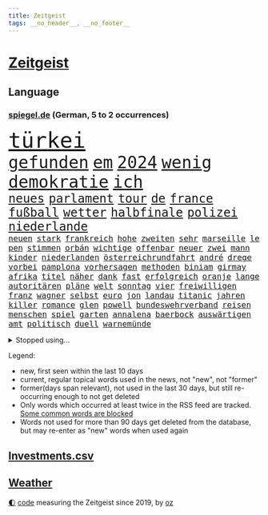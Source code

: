 ```yaml
---
title: Zeitgeist
tags: __no_header__, __no_footer__
---
```


# [Zeitgeist](https://oliz.io/zeitgeist/)

## Language

<h3><a href="https://www.spiegel.de" target="_blank">spiegel.de</a> (German, 5 to 2 occurrences)</h3>
<p style="font-family:monospace">
<span style="font-size:32pt"><a href="news_links.html#türkei" class="current">türkei</a></span>
<br>
<span style="font-size:25pt"><a href="news_links.html#gefunden" class="current">gefunden</a></span>
<span style="font-size:25pt"><a href="news_links.html#em" class="current">em</a></span>
<span style="font-size:25pt"><a href="news_links.html#2024" class="current">2024</a></span>
<span style="font-size:25pt"><a href="news_links.html#wenig" class="current">wenig</a></span>
<span style="font-size:25pt"><a href="news_links.html#demokratie" class="current">demokratie</a></span>
<span style="font-size:25pt"><a href="news_links.html#ich" class="current">ich</a></span>
<br>
<span style="font-size:18pt"><a href="news_links.html#neues" class="current">neues</a></span>
<span style="font-size:18pt"><a href="news_links.html#parlament" class="current">parlament</a></span>
<span style="font-size:18pt"><a href="news_links.html#tour" class="current">tour</a></span>
<span style="font-size:18pt"><a href="news_links.html#de" class="current">de</a></span>
<span style="font-size:18pt"><a href="news_links.html#france" class="current">france</a></span>
<span style="font-size:18pt"><a href="news_links.html#fußball" class="current">fußball</a></span>
<span style="font-size:18pt"><a href="news_links.html#wetter" class="current">wetter</a></span>
<span style="font-size:18pt"><a href="news_links.html#halbfinale" class="current">halbfinale</a></span>
<span style="font-size:18pt"><a href="news_links.html#polizei" class="current">polizei</a></span>
<span style="font-size:18pt"><a href="news_links.html#niederlande" class="current">niederlande</a></span>
<br>
<span style="font-size:12pt"><a href="news_links.html#neuen" class="current">neuen</a></span>
<span style="font-size:12pt"><a href="news_links.html#stark" class="current">stark</a></span>
<span style="font-size:12pt"><a href="news_links.html#frankreich" class="current">frankreich</a></span>
<span style="font-size:12pt"><a href="news_links.html#hohe" class="current">hohe</a></span>
<span style="font-size:12pt"><a href="news_links.html#zweiten" class="current">zweiten</a></span>
<span style="font-size:12pt"><a href="news_links.html#sehr" class="current">sehr</a></span>
<span style="font-size:12pt"><a href="news_links.html#marseille" class="current">marseille</a></span>
<span style="font-size:12pt"><a href="news_links.html#le" class="current">le</a></span>
<span style="font-size:12pt"><a href="news_links.html#pen" class="current">pen</a></span>
<span style="font-size:12pt"><a href="news_links.html#stimmen" class="current">stimmen</a></span>
<span style="font-size:12pt"><a href="news_links.html#orbán" class="current">orbán</a></span>
<span style="font-size:12pt"><a href="news_links.html#wichtige" class="current">wichtige</a></span>
<span style="font-size:12pt"><a href="news_links.html#offenbar" class="current">offenbar</a></span>
<span style="font-size:12pt"><a href="news_links.html#neuer" class="current">neuer</a></span>
<span style="font-size:12pt"><a href="news_links.html#zwei" class="current">zwei</a></span>
<span style="font-size:12pt"><a href="news_links.html#mann" class="current">mann</a></span>
<span style="font-size:12pt"><a href="news_links.html#kinder" class="current">kinder</a></span>
<span style="font-size:12pt"><a href="news_links.html#niederlanden" class="current">niederlanden</a></span>
<span style="font-size:12pt"><a href="news_links.html#österreichrundfahrt" class="new">österreichrundfahrt</a></span>
<span style="font-size:12pt"><a href="news_links.html#andré" class="current">andré</a></span>
<span style="font-size:12pt"><a href="news_links.html#drege" class="new">drege</a></span>
<span style="font-size:12pt"><a href="news_links.html#vorbei" class="current">vorbei</a></span>
<span style="font-size:12pt"><a href="news_links.html#pamplona" class="new">pamplona</a></span>
<span style="font-size:12pt"><a href="news_links.html#vorhersagen" class="new">vorhersagen</a></span>
<span style="font-size:12pt"><a href="news_links.html#methoden" class="current">methoden</a></span>
<span style="font-size:12pt"><a href="news_links.html#biniam" class="new">biniam</a></span>
<span style="font-size:12pt"><a href="news_links.html#girmay" class="new">girmay</a></span>
<span style="font-size:12pt"><a href="news_links.html#afrika" class="current">afrika</a></span>
<span style="font-size:12pt"><a href="news_links.html#titel" class="current">titel</a></span>
<span style="font-size:12pt"><a href="news_links.html#näher" class="current">näher</a></span>
<span style="font-size:12pt"><a href="news_links.html#dank" class="current">dank</a></span>
<span style="font-size:12pt"><a href="news_links.html#fast" class="current">fast</a></span>
<span style="font-size:12pt"><a href="news_links.html#erfolgreich" class="current">erfolgreich</a></span>
<span style="font-size:12pt"><a href="news_links.html#oranje" class="current">oranje</a></span>
<span style="font-size:12pt"><a href="news_links.html#lange" class="current">lange</a></span>
<span style="font-size:12pt"><a href="news_links.html#autoritären" class="new">autoritären</a></span>
<span style="font-size:12pt"><a href="news_links.html#pläne" class="current">pläne</a></span>
<span style="font-size:12pt"><a href="news_links.html#welt" class="current">welt</a></span>
<span style="font-size:12pt"><a href="news_links.html#sonntag" class="current">sonntag</a></span>
<span style="font-size:12pt"><a href="news_links.html#vier" class="current">vier</a></span>
<span style="font-size:12pt"><a href="news_links.html#freiwilligen" class="new">freiwilligen</a></span>
<span style="font-size:12pt"><a href="news_links.html#franz" class="current">franz</a></span>
<span style="font-size:12pt"><a href="news_links.html#wagner" class="current">wagner</a></span>
<span style="font-size:12pt"><a href="news_links.html#selbst" class="current">selbst</a></span>
<span style="font-size:12pt"><a href="news_links.html#euro" class="current">euro</a></span>
<span style="font-size:12pt"><a href="news_links.html#jon" class="current">jon</a></span>
<span style="font-size:12pt"><a href="news_links.html#landau" class="new">landau</a></span>
<span style="font-size:12pt"><a href="news_links.html#titanic" class="current">titanic</a></span>
<span style="font-size:12pt"><a href="news_links.html#jahren" class="current">jahren</a></span>
<span style="font-size:12pt"><a href="news_links.html#killer" class="new">killer</a></span>
<span style="font-size:12pt"><a href="news_links.html#romance" class="new">romance</a></span>
<span style="font-size:12pt"><a href="news_links.html#glen" class="new">glen</a></span>
<span style="font-size:12pt"><a href="news_links.html#powell" class="new">powell</a></span>
<span style="font-size:12pt"><a href="news_links.html#bundeswehrverband" class="new">bundeswehrverband</a></span>
<span style="font-size:12pt"><a href="news_links.html#reisen" class="current">reisen</a></span>
<span style="font-size:12pt"><a href="news_links.html#menschen" class="current">menschen</a></span>
<span style="font-size:12pt"><a href="news_links.html#spiel" class="current">spiel</a></span>
<span style="font-size:12pt"><a href="news_links.html#garten" class="current">garten</a></span>
<span style="font-size:12pt"><a href="news_links.html#annalena" class="current">annalena</a></span>
<span style="font-size:12pt"><a href="news_links.html#baerbock" class="current">baerbock</a></span>
<span style="font-size:12pt"><a href="news_links.html#auswärtigen" class="current">auswärtigen</a></span>
<span style="font-size:12pt"><a href="news_links.html#amt" class="current">amt</a></span>
<span style="font-size:12pt"><a href="news_links.html#politisch" class="current">politisch</a></span>
<span style="font-size:12pt"><a href="news_links.html#duell" class="current">duell</a></span>
<span style="font-size:12pt"><a href="news_links.html#warnemünde" class="new">warnemünde</a></span>
</p>
<details>
<summary>Stopped using...</summary>
<p class="former" style="font-size:12pt">
anwohner(1355) alarm(1354) terroristen(1354) hsv(1353) karl(1353) lauterbach(1353) bekam(1352) chelsea(1352) gesundheitsminister(1352) mario(1352) ungewöhnlich(1352) vfl(1352) bedeuten(1351) bewerber(1351) bieten(1351) bisherige(1351) bundespräsident(1351) helfer(1351) ließen(1351) steinmeier(1351) angebliche(1350) ankündigung(1350) gebaut(1350) leverkusen(1350) maria(1350) protestiert(1350) twitter(1350) van(1350) augsburg(1349) dauerhaft(1349) gas(1349) mitunter(1349) weshalb(1349) erlassen(1348) facebook(1348) fließt(1348) senken(1348) stattfinden(1348) verlängert(1348) 2018(1347) aussicht(1347) eintracht(1347) enorm(1347) eskalation(1347) fußballbundesliga(1347) gehalt(1347) rückschlag(1347) sv(1347) betrug(1346) gesamte(1346) informationen(1346) mengen(1346) nominiert(1346) verlust(1346) zivilisten(1346) amerika(1345) amsterdam(1345) außenminister(1345) bewährungsstrafe(1345) europäer(1345) fischer(1345) gestoßen(1345) unterricht(1345) verschiebt(1345) fielen(1344) for(1344) geschickt(1344) jury(1344) lastwagen(1344) netzwerk(1344) niveau(1344) welle(1344) weltweiten(1344) büros(1343) feierte(1343) jahrzehntelang(1343) lebte(1343) längere(1343) niederländische(1343) nord(1343) priester(1343) radikale(1342) united(1342) lager(1341) babys(1340) bremer(1340) bsc(1340) ermittlern(1340) hertha(1340) preisen(1340) schüssen(1340) 10000(1339) sinn(1339) förderung(1338) gebrochen(1338) strecke(1338) offensive(1337) warschau(1337) franziskus(1335) gefangene(1335) frankwalter(1334) gemeinsame(1334) schaffte(1334) eigentümer(1333) hubertus(1333) königin(1333) einschränkungen(1332) globale(1332) deals(1330) einsetzen(1330) sendung(1330) stelle(1330) eingeleitet(1329) umgeht(1329) reduzieren(1328) drogen(1325) skeptisch(1324) vorgänger(1324) februar(1322) beweise(1321) ämter(1320) klimaziele(1319) stress(1318) wem(1318) größere(1317) produziert(1315) retter(1315) sportler(1312) günther(1306) einblicke(1303) überfall(1301) liberalen(1299) erhebliche(1296) heizen(1296) offener(1291) aktionen(1287) mängel(1285) berichtete(1257) westliche(1241) hochschulen(1195) politikern(1180) investor(1179) verlag(1163) westlichen(1158) interessen(1151) finanziert(1146) gestanden(1133) drohende(1110) jahresende(1104) fachkräftemangel(1100) novak(1097) lebensmitteln(1091) arte(1090) rereportage(1090) arme(1084) zwingen(1078) ohnehin(1076) autoren(1072) erscheint(1055) fluten(1054) kuriose(1048) erkrankte(1040) 700(1037) stehlen(1026) gehälter(1013) tiger(1003) ice(984) energiekrise(981) fachkräfte(981) einschätzungen(980) rauswurf(979) magazin(971) lieferungen(959) coaching(942) ärztin(924) kriegs(918) marieagnes(911) symbol(908) zerstörung(903) beschäftigen(889) gerichte(887) entführung(883) fake(868) fehlverhalten(867) unmittelbar(836) erneuerbare(835) angriffskrieg(823) kasse(818) bewusst(817) 48(801) handys(794) großmutter(789) recherchen(773) ehrt(764) mordfall(763) zunahme(761) 1200(758) kai(758) chinesischer(756) bedarf(748) ausbauen(747) jimmy(739) thüringens(725) plädieren(722) jemals(721) demenz(717) entfernen(711) subventionen(691) führten(684) entkommen(671) grab(671) herunter(670) begrenzen(668) überreste(658) ersetzt(648) stemmen(638) vaters(636) eingeschaltet(635) spaltet(620) asyl(618) razzien(617) future(616) verurteilten(608) manipuliert(607) general(597) fängt(593) beantragen(592) ausgemacht(587) äußerung(587) ulm(585) verbrenner(570) djokovic(569) angriffs(565) gedroht(564) colorado(562) haftbefehl(561) madonna(557) regierende(556) jerusalem(551) wiener(547) ähnliche(542) pedro(539) aggressiv(534) aussieht(530) muslime(529) zufällig(529) ansicht(526) mythos(522) zwingt(518) übungen(517) ricarda(515) 52(514) islamistischen(512) getragen(511) junta(510) technologie(510) vorstandschef(507) ausgerufen(505) heran(500) juristischen(500) schleswigholsteins(499) kläger(497) generäle(496) stein(494) ministerpräsidenten(489) dfbpokal(487) wegner(485) ausschluss(483) instituts(482) rostock(482) uhren(480) spiegelrecherchen(479) entschlossen(476) niger(476) anlagen(472) tragischen(469) norditalien(467) gewartet(465) handelte(463) björn(459) höcke(459) protestaktion(456) denkmal(454) errichten(447) wrack(441) veränderungen(439) gewalttaten(433) oberbayern(433) absolute(432) schottischen(431) durchgesetzt(429) stuft(428) klares(423) zeitung(423) 2010(420) grundlage(415) rotenburg(411) serien(409) evakuierung(407) kredite(399) gelände(391) lebensgefährlich(391) raisi(391) wirtschaftlich(384) henry(382) mobilität(382) gegners(379) sächsischen(376) wuchs(376) bundesagentur(370) wümme(370) leichte(369) marschflugkörper(368) philosoph(362) vertreten(362) queere(354) awards(352) flieger(347) dfbfrauen(346) zutaten(346) saßen(341) arbeitslosen(340) höheren(337) palästinensische(334) journalistin(333) sicheren(333) spdchef(333) realistisch(332) zeitgleich(330) sicherheitsmaßnahmen(329) gegeneinander(328) designer(325) forschern(325) mittelalter(323) fahrzeugen(322) folter(319) nationalspielerinnen(319) anlage(317) teilzeit(316) entstand(315) erwischte(313) kohleausstieg(312) rasche(312) beschwört(310) notwendig(308) betrachten(306) völkermord(305) posts(304) anzeige(302) flüsse(302) schach(300) goldenen(298) mehrwertsteuer(296) models(296) unterkunft(294) usamerikanerin(292) probiert(291) schwachen(291) kontrollverlust(290) bayer(287) verunglückte(287) nachteile(286) kassel(284) jugendstrafe(283) hymne(282) rki(281) entdeckten(280) anläuft(275) streaminganbietern(275) verheerende(275) schlicht(268) zugverkehr(268) oppositionspolitiker(267) gemüse(266) kritikerin(265) spektakuläre(265) demokratischen(264) königshaus(263) palästina(263) schwäbischen(263) lokführer(261) strafgerichtshof(261) eindämmen(260) reifen(258) vierjährige(258) veröffentlichung(255) gerichtshofs(254) gravierenden(254) 2035(252) demos(252) olympiaqualifikation(252) pflegte(252) bist(251) flüchtlingsunterkunft(251) handball(251) götze(250) haftbefehle(250) rennstall(247) taucht(246) mittwochmorgen(245) pflegeheim(245) angegangen(244) gitarre(243) ratschläge(242) first(241) stadtzentrum(240) glückwünsche(239) 37jähriger(238) wagt(238) damaskus(237) bundes(236) propalästinensischen(233) vertrieben(233) uneins(232) geräumt(231) kilometern(231) prestigeprojekt(230) sommerspiele(230) raab(229) israelhamaskrieg(228) neonazis(228) signa(228) tennisprofi(228) universitäten(225) eingeweiht(221) anerkennen(220) mitgestalten(220) häftlinge(219) eminem(218) nordrheinwestfälischen(217) ernsthafte(215) königreich(215) spendet(214) unikliniken(214) räumung(212) weltraumteleskop(211) gedenkfeier(210) auskunft(209) plane(207) fortuna(206) ehepaar(205) reichweite(205) geheimnisse(204) passierte(204) kalten(202) bauer(200) nass(200) brisante(199) elite(199) motive(199) demnächst(193) großstädten(193) taugt(192) bot(191) sharon(191) stärkt(191) fußballklub(190) damaligen(188) forderten(188) galeria(188) tennislegende(187) anhebung(185) kaufhof(185) schulz(185) trauen(185) vorstellungen(185) islamistischer(184) kardashian(184) odessa(184) playoffs(184) spruch(183) versicherung(183) präsent(182) verteidigern(182) aufgebaut(181) bestem(181) alkoholkonsum(180) belegschaft(180) afdabgeordneten(179) agentur(179) arbeitgebern(179) teppich(179) agnes(178) 68(177) dorthin(177) ergab(177) ausgenutzt(176) billie(176) giftige(176) pilze(175) timo(175) astronauten(174) hannah(174) vorsitz(174) lebendig(172) pottwal(172) whistleblower(172) bunker(171) schimpft(171) meeresspiegel(170) konsumenten(169) temu(169) baumarkt(167) carl(167) hausbesitzer(167) nvidia(167) abwasser(165) alfred(165) fünftel(165) provokation(164) sonde(164) tabak(163) geldstrafen(162) ordentlich(162) schwäbisch(162) verpflichten(162) wärmepumpen(162) artillerie(161) mögen(161) verbraucherzentralen(160) einführen(158) ardserie(157) cotrainer(157) duolingo(157) schwerverletzten(157) 53jähriger(156) badenwürttembergischen(156) ergeht(155) gesundheitszustand(155) onlineplattform(155) zeitzeugen(155) brennende(154) flugzeugs(154) günstigeren(154) rückwirkend(154) voice(154) houston(153) erfolgreichen(151) bienen(150) wofür(150) vereinnahmung(149) zuwendungen(149) justizministerium(148) motivierten(148) neuerdings(148) triebwerk(148) weiblicher(148) humboldtuniversität(147) katz(147) einigem(146) exmann(146) luftschlägen(146) matteo(146) bauernhof(145) siebzigerjahren(144) zwecke(143) anhörung(142) visionen(142) diabetes(141) handballer(140) parallelwelt(140) geantwortet(138) liebesleben(138) bundesrechnungshof(137) expertenrat(137) hagen(136) eberl(135) grenzschutz(135) hab(135) teilnehmende(135) montagmorgen(134) nackte(134) vergibt(134) ausüben(133) bundesgesundheitsminister(133) mitnehmen(133) spionageverdacht(133) angeworben(132) jagt(132) marie(132) hohem(131) territorium(131) manipulation(130) riegel(130) zerrissen(130) kontroversen(129) missbrauchte(129) satt(129) vizepräsidentin(129) altkanzlerin(128) energieversorgung(128) gewagt(128) negativ(128) sacha(128) schmallippig(128) drogenkartelle(127) gitarrist(127) fußgängerzone(126) manfred(126) schwein(125) studiert(125) versammelten(124) ellen(123) gefälschter(123) hing(123) teilten(123) hernández(122) kehl(122) lebenslang(122) ruinen(122) treibhausgasemissionen(121) 74(120) europäischem(120) gemeinsamer(120) abziehen(118) innerlich(118) knochen(118) mitarbeiterin(117) sinkenden(117) verbraucherschutz(117) blau(116) jva(116) chinesisches(115) olympiateilnahme(115) vermittler(115) 58(114) bestellen(114) jahrestag(114) marsch(114) oberdorf(113) everest(112) geheimdiensten(112) kremlherrscher(112) mount(112) north(112) datenschützer(111) feiertag(111) sperrzone(111) entweder(110) raffinierten(110) schmiss(110) östlichen(110) formulierung(109) rücksichtslos(109) architektur(108) bewerben(108) erwirken(108) oberhausen(108) pferde(108) fremden(107) katy(107) kimmel(107) mexikaner(107) supermärkte(107) unschlagbar(107) einsetzt(106) europe(106) hochstapler(106) schweigegeldprozess(106) chiphersteller(105) fußgänger(105) fälschlicherweise(105) ussenator(104) grünenchefin(103) nebraska(103) übertrieben(103) abrüstung(102) höchstem(102) kreativ(102) zendaya(102) dmitrij(101) schlechtere(101) zweitligisten(101) countrycharts(100) kommunizieren(100) fehlern(99) französisches(99) unerwünscht(99) abwesenheit(98) berühmtes(98) kids(98) kürze(98) offenhalten(98) irrtümlich(97) trinkwasser(97) verdammt(97) arschloch(96) bereitstellen(96) ruth(96) titelgewinn(96) atmen(95) barry(95) munitionsmangel(95) unmenschlichen(95) verschärfte(95) asiens(94) boxen(94) seniorenheim(94) smartwatches(94) verzückt(94) cybersicherheit(93) fing(93) fünftes(93) küken(92) mietvertrag(92) morddrohungen(92) obergrenze(92) zurückbringen(92) anfällig(91) aufgearbeitet(91) bodo(91) eurofighter(91) modeikone(91) andrang(90) atmung(90) cat(90) fastfoodkette(90) geschlossenes(90) glasgow(90) koch(90) lenkte(90) skandale(90) thüringische(90) zuhören(90) dekret(89) inhalten(89) jünger(89) landeskriminalamt(89) präsenz(89) südlich(89) werdende(89) zusammenraufen(89) äußeren(89) akademische(88) techmilliardär(88) bankrotterklärung(87) chlamydien(87) gates(87) geschlechtskrankheiten(87) glamour(87) kates(87) klassenerhalt(87) malen(87) tierarten(87) tripper(87) westdeutschland(87) anbot(86) messen(86) rekonstruieren(86) sabrina(86) aktie(85) einflussnahme(85) notenbanken(85) tyson(85) bergsteigen(84) beschimpfen(84) dreamliner(84) hyalomma(84) laufende(84) schätzungen(84) softdrinks(84) suhl(84) triumphales(84) verbands(84) wohngebäuden(84) beschwerde(83) temporären(83) zurückgezogen(83) überdurchschnittlich(83) 2029(82) amnestiegesetz(82) pfingsten(82) zelt(82) brühl(81) populismus(81) räumte(81) zunge(81) bronzezeit(80) erhitzt(80) flaschenwürfe(80) augenhöhe(79) ausdruck(79) datenleck(79) infos(79) katastrophenfall(79) papuaneuguinea(79) tragischer(79) zugesichert(79) zähneputzen(79) abwahl(78) ergreift(78) lasse(78) missbrauchen(78) umbruch(78) wiesen(78) zurückschicken(78) bafin(77) carmen(77) cohen(77) klosterhalfen(77) konstanze(77) seeadler(77) milliardenauftrag(76) parteikollegin(76) scheinwahl(76) spende(76) thyssenkrupp(76) übergriffen(76) angehören(75) batterien(75) billionen(75) infekt(75) irren(75) kafka(75) kretschmann(75) massenprotesten(75) sicherheitslücke(75) triest(75) unscheinbare(75) worklifebalance(75) abrücken(74) bange(74) insulaner(74) neuigkeiten(74) skulpturen(74) berichteten(73) exuspräsidenten(73) doro(72) mecklenburg(72) migrationsabkommen(72) schwenken(72) stephanie(72) unvermindert(72) urheber(72) verschleppten(72) zeichnete(72) einbruch(71) eleganz(71) instanz(71) jahrtausends(71) nachhaltiger(71) psychologischen(71) sanierungsplan(71) stresst(71) würfel(71) baron(70) bekannter(70) einschalten(70) landesamt(70) meteorologen(70) netzwerke(70) regierungsberater(70) slowakischen(70) wahlkampfspenden(70) wolke(70) aufgestellte(69) deinem(69) dessau(69) königlichen(69) naher(69) schweine(69) spitznamen(69) aleppo(68) bauarbeiter(68) flake(68) schnelleren(68) weltbekannt(68) gesammelt(67) kaugummi(67) neonazi(67) opferrolle(67) schlichtung(67) schweigegeldzahlungen(67) tierreich(67) automarke(66) coronaprotokolle(66) holz(66) sozialer(66) söders(66) darlegen(65) mosel(65) rasches(65) schriftstellers(65) vorfreude(65) familienausflug(64) halmich(64) regina(64) straßenbahn(64) cowboy(63) gesundheitsproblemen(63) günzburg(63) profifußballer(63) schmierereien(63) zahlreicher(63) zehntausend(63) ärmste(63) krawallmacher(62) l'amour(62) luxusuhren(62) philip(62) rekrutieren(62) revolutionswächter(62) sevilla(62) toren(62) agentin(61) dj(61) eilish(61) markenrechte(61) alsu(60) anstoßen(60) identifizieren(60) instagrambeitrag(60) kurmasheva(60) pérez(60) showkampf(60) usrussischer(60) ausgeweitet(59) bürgermeisterin(59) neigt(59) nützt(59) rotterdam(59) sticht(59) tschetschene(59) zivilgesellschaft(59) ausfall(58) bejubelt(58) dreiste(58) alkoholverbot(57) beeindruckt(57) befindlichkeiten(57) kriminalstatistik(57) memoiren(57) randaliert(57) serienmörder(57) wirtschaftspolitik(57) gräber(56) kannten(56) kapazität(56) mossadchef(56) prominenz(56) saparole(56) versklavt(56) wittert(56) gefangenenlager(55) niedergang(55) championsleaguesieger(54) opdenhövel(54) prosieben(54) wahlkampfauftritt(54) bridgerton(53) düsseldorfer(53) repariert(53) 63jährige(52) bundesinstitut(52) ehemaliges(52) flüchtling(52) geldbuße(52) vorfahrt(52) atomenergiebehörde(51) komparsen(51) kürzer(51) messerangreifer(51) nachnamen(51) terrain(51) bergab(50) palästinas(50) wänden(50) diw(49) immobilie(49) rekordwert(49) römische(49) saisonleistung(49) unanständig(49) adeln(48) angeschlossen(48) crystal(48) einwirken(48) gesteckt(48) irakli(48) kobachidse(48) midnight(48) naiv(48) schwangere(48) verwarnt(48) 787(47) georgiens(47) goldbarren(47) tschechischen(47) vorgeht(47) wittmann(47) amtsgericht(46) champion(46) jobcenter(46) musikfestival(46) personalräte(46) sammelten(46) schwiegermutter(46) sexistischer(46) beschleunigen(45) errichtete(45) flutkatastrophe(45) jubelten(45) rechthaber(45) stationierung(45) statussymbol(45) town(45) empfing(44) feuern(44) möwen(44) schweigegeldprozesses(44) sportchef(44) wände(44) aktentasche(43) basketballstar(43) hill(43) hochtouren(43) räume(43) volksfesten(43) festnehmen(42) idylle(42) inder(42) lennon(42) tiefgreifende(42) burg(41) einnehmen(41) footballprofi(41) indigene(41) ritt(41) volkswagenkonzern(41) getränk(40) musikalisches(40) sánchez(40) touristenzahl(40) aussagt(39) erregte(39) fußballstadion(39) geschworene(39) insolvenzverfahren(39) krisenzeit(39) lagune(39) moral(39) risikobewertung(39) robinson(39) abzug(38) bloßen(38) dakota(38) durchkämmt(38) funkstille(38) katalanen(38) korn(38) kugeln(38) maske(38) nachbesserung(38) wahlkampfauftakt(38) anc(37) militärparade(37) nachbarort(37) altersunterschieds(36) eintreffen(36) genesung(36) gewünschten(36) hellt(36) afdspitzenkandidat(35) badenbaden(35) bundeskabinett(35) ego(35) feier(35) finanzieller(35) hitzige(35) orange(35) zurückhält(35) beirut(34) dauereinsatz(34) magischen(34) tiktokstar(34) versunkene(34) yorks(34) überschwemmte(34) delikt(33) drakonischen(33) erreichten(33) freiheiten(33) hubble(33) křetínský(33) lieferketten(33) ruhig(33) rückspiel(33) sponsoring(33) stadtwerke(33) stahlgeschäft(33) umzug(33) bergpanorama(32) berüchtigten(32) boeingkrise(32) cyberangriff(32) fuji(32) fujikawaguchiko(32) japanisches(32) madrids(32) nutzten(32) pionier(32) sichtschutz(32) türsteher(32) anpalagan(31) asche(31) championsleaguefinale(31) plastikflaschen(31) regionalliga(31) vollgelaufene(31) zehnjährige(31) drittgrößten(30) eliteuni(30) laute(30) memmingen(30) msv(30) pegel(30) reul(30) vollzug(30) überraschungen(30) fahndete(29) jahreswechsel(29) kluft(29) kriegsgerät(29) rekrutierung(29) riskanter(29) schwärmte(29) verteuert(29) vielzahl(29) weltkriegs(29) agieren(28) amateurarchäologen(28) karlheinz(28) outfit(28) schilling(28) trainerjob(28) überschwemmt(28) behandeln(27) bundesligalizenz(27) derartiger(27) evolution(27) gelieferte(27) genauen(27) handele(27) marschieren(27) nachgeholfen(27) schlaganfall(27) who’s(27) zahlungsunfähig(27) zähne(27) derselben(26) fortschritten(26) propalästinensischer(26) umgesiedelt(26) bangladesch(25) bewusster(25) buhlt(25) erwin(25) leugnen(25) raumkapsel(25) 155(24) anschlagspläne(24) badenwürttembergs(24) berüchtigter(24) hackern(24) helgoland(24) kenianischen(24) leeds(24) lernerfolg(24) reals(24) anführen(23) gewaltigen(23) grauzone(23) heinz(23) hinterfragen(23) rasmus(23) reflexion(23) rekordhöhe(23) dpa(22) eingestanden(22) sees(22) ehrgeiz(21) einsteigen(21) kampfzone(21) kriegstüchtigkeit(21) regnen(21) rummenigge(21) warteten(21) änderten(21) angespannte(20) anspannung(20) genehmigungen(20) kompliziertesten(20) offenes(20) polizeibekannt(20) braune(19) chefredakteur(19) flick(19) hansi(19) kommunalpolitiker(19) lugner(19) nordseekrabben(19) ballermann(18) cheftrainer(18) end(18) entsprechend(18) ersatzteile(18) flutschäden(18) messerstecher(18) romanvorlage(18) verzeichnen(18) vizepremier(18) weltberühmt(18) widerstandslos(18) zugezogen(18) angeblichem(17) apotheken(17) befragen(17) butker(17) dauerregen(17) heimturnier(17) hummus(17) klinikatlas(17) pegelstände(17) platzte(17) sexistische(17) animiert(16) ausnahmeläuferin(16) autismus(16) chris(16) finanzierte(16) hinlegen(16) hochwassergebiet(16) kriminelles(16) relegation(16) rentenpolitik(16) satelliteninternet(16) staatsgebiet(16) starlink(16) supertalent(16) these(16) hochwasserlage(15) schiebt(15) scholz'(15) streitthema(15) verschleierung(15) euaußengrenzen(14) flutgebieten(14) geschehnissen(14) kompany(14) schietwetter(14) adipositas(13) bürgerschaft(13) drogensucht(13) ed(13) geert(13) ländlichen(13) markierte(13) nrwinnenminister(13) regierungspartei(13) bell(12) besiegte(12) christiane(12) finanzbeamtin(12) hochsicherheitsgefängnis(12) konkurrieren(12) anspielung(11) ausgrenzen(11) feinde(11) marcello(11) schutzlos(11) selbstkritisch(11) standhaftigkeit(11) steel(11) unkompliziert(11) unvermeidlich(11) verrückten(11)
</p>
</details>
<p>Legend:
<ul>
<li><span class="new">new</span>, first seen within the last 10 days</li>
<li><span class="current">current</span>, regular topical words used in the news, not "new", not "former"</li>
<li><span class="former">former(days span relevant)</span>, not used in the last 30 days, but still re-occurring enough to not get deleted</li>
<li>Only words which occurred at least twice in the RSS feed are tracked. <a href="language/filters.py">Some common words are blocked</a></li>
<li>Words not used for more than 90 days get deleted from the database, but may re-enter as "new" words when used again</li>
</ul>
</p>

## [Investments](investments.html)[.csv](investments.csv)

## [Weather](weather.html)

<footer>
<a href="javascript:toggleTheme()" class="nav">🌓</a>
<a href="https://github.com/ooz/zeitgeist">code</a> measuring the Zeitgeist since 2019, by <a href="https://oliz.io">oz</a>
</footer>
